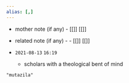 ```yaml
---
alias: [,]
---
```

- mother note (if any)		- [[]] [[]]
- related note (if any) -		- [[]] [[]]

- `2021-08-13`  `16:19`
	- scholars with a theological bent of mind
```query
"mutazila"
```
